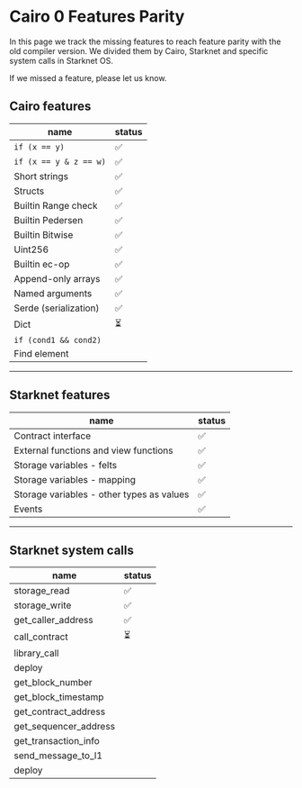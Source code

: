 # Cairo 0 Features Parity

 In this page we track the missing features to reach feature parity with the old compiler version. We divided them by Cairo, Starknet and specific system calls in Starknet OS.

 If we missed a feature, please let us know.

## Cairo features
| name                   | status |
|------------------------|--------|
| `if (x == y)`          | ✅     |
| `if (x == y & z == w)` | ✅     |
| Short strings          | ✅     |
| Structs                | ✅     |
| Builtin Range check    | ✅     |
| Builtin Pedersen       | ✅     |
| Builtin Bitwise        | ✅     |
| Uint256                | ✅     |
| Builtin ec-op          | ✅     |
| Append-only arrays     | ✅     |
| Named arguments        | ✅     |
| Serde (serialization)  | ✅     |
| Dict                   | ⏳     |
| `if (cond1 && cond2)`  |        |
| Find element           |        |


---

## Starknet features

| name                                      | status |
|-------------------------------------------|--------|
| Contract interface                        | ✅     |
| External functions and view functions     | ✅     |
| Storage variables - felts                 | ✅     |
| Storage variables - mapping               | ✅     |
| Storage variables - other types as values | ✅     |
| Events                                    | ✅     |


---

## Starknet system calls

| name                  | status |
|-----------------------|--------|
| storage_read          | ✅     |
| storage_write         | ✅     |
| get_caller_address    | ✅     |
| call_contract         | ⏳     |
| library_call          |        |
| deploy                |        |
| get_block_number      |        |
| get_block_timestamp   |        |
| get_contract_address  |        |
| get_sequencer_address |        |
| get_transaction_info  |        |
| send_message_to_l1    |        |
| deploy                |        |

